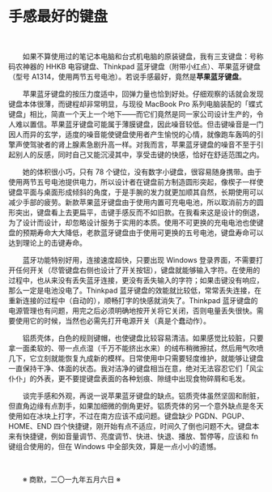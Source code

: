 # 手感最好的键盘

&emsp;&emsp;

&emsp;&emsp;如果不算使用过的笔记本电脑和台式机电脑的原装键盘，我有三支键盘：号称码农神器的 HHKB 电容键盘、Thinkpad 蓝牙键盘（附带小红点）、苹果蓝牙键盘（型号 A1314，使用两节五号电池）。若说手感最好，竟然是**苹果蓝牙键盘**。

&emsp;&emsp;苹果蓝牙键盘的按压力度适中，回弹力量也恰到好处。仔细观察的话就会发现键盘本体很薄，而键程却非常明显，与现役 MacBook Pro 系列电脑装配的「蝶式键盘」相比，简直一个天上一个地下——而它们竟然是同一家公司设计生产的，令人难以置信。苹果蓝牙键盘可能属于薄膜键盘，因此噪音较低。但击键噪音是一门因人而异的玄学，适度的噪音能使键盘使用者产生愉悦的心情，就像跑车轰鸣的引擎声使驾驶者的肾上腺素急剧升高一样。对我而言，苹果蓝牙键盘的噪音不至于引起别人的反感，同时自己又能沉浸其中，享受击键的快感，恰好在舒适范围之内。

&emsp;&emsp;她的体积很小巧，只有 78 个键位，没有数字小键盘，很容易随身携带。由于使用两节五号电池提供电力，所以设计者在键盘前方制造圆形突起，像楔子一样使键盘平面与桌面形成倾斜的角度，于是手腕的发力就更加顺其自然，长期使用可以减少手部的疲劳。新款苹果蓝牙键盘由于使用内置可充电电池，所以取消前方的圆形突出，键盘看上去更扁平，击键手感反而不如旧款。在我看来这是设计的倒退，为了设计而设计，却忽略设计服务于实用的本质。使用不可更换的充电电池也使键盘的预期寿命大大降低，老款蓝牙键盘由于使用可更换的五号电池，键盘寿命可以达到理论上的击键寿命。

&emsp;&emsp;蓝牙功能特别好用，连接速度超快，只要出现 Windows 登录界面，不需要打开任何开关（尽管键盘右侧也设计了开关按钮），键盘就能够输入字符。在使用的过程中，也从来没有丢失蓝牙连接，更没有丢失输入的字符；如果击键没有响应，那么一定是电池没电了。Thinkpad 蓝牙键盘的效能就比较低，常常丢失连接，在重新连接的过程中（自动的），顺畅打字的快感就消失了。Thinkpad 蓝牙键盘的电源管理也有问题，用完之后必须明确地按开关将它关闭，否则电量丢失很快。需要使用它的时候，当然也必需先打开电源开关（真是个蠢动作）。

&emsp;&emsp;铝质壳体，白色的规则键帽，也使键盘比较容易清洁。如果感觉比较脏，只要拿一面柔软的、带一点点湿（千万不能挤出水来）的绒布稍微擦拭，然后用气吹喷几下，它立刻就能恢复九成新的模样。日常使用中只需要轻度维护，就能够让键盘一直保持干净、体面的状态。我对洁净的键盘相当在意，绝对无法容忍它们「风尘仆仆」的外表，更不要提键盘表面的各种划痕、隙缝中出现食物碎屑和毛发。

&emsp;&emsp;谈完手感和外观，再说一说苹果蓝牙键盘的缺点。铝质壳体虽然坚固和耐脏，但直角边缘有点割手，如果加细微的倒角更好。铝质壳体的另一个意外缺点是冬天使用如在冰块上打字，不过在南方应该不成问题。键盘缺少 PGDN、PGUP、HOME、END 四个快捷键，刚开始有点不适应，时间久了倒也问题不大。键盘本来有快捷键，例如音量调节、亮度调节、快进、快退、播放、暂停等，应该和 fn 键组合使用的，但在 Windows 中全部失效，算是一点小小的遗憾。

&emsp;&emsp;

&emsp;&emsp;※ 商默，二〇一九年五月六日 ※